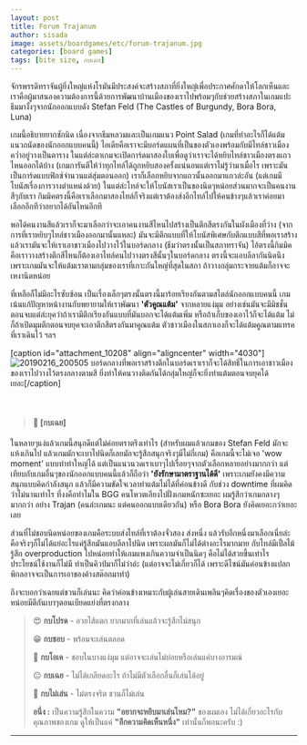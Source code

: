 ```yaml
---
layout: post
title: Forum Trajanum
author: sisada
image: assets/boardgames/etc/forum-trajanum.jpg
categories: [board games]
tags: [bite size, กบเฉย]
---
```

จักรพรรดิทราจันผู้ยิ่งใหญ่แห่งโรมันมีประสงค์จะสร้างสภาที่ยิ่งใหญ่เพื่อประกาศศักดาให้โลกเห็นและเราคือผู้มาสนองความต้องการนี้ด้วยการพัฒนาบ้านเมืองของเราไปพร้อมๆกับช่วยสร้างสภาในเกมแปะธีมมางั้งๆจากนักออกแบบดัง Stefan Feld (The Castles of Burgundy, Bora Bora, Luna)

เกมนี้อธิบายยากซักนิด เนื่องจากธีมหลวมและเป็นเกมแนว Point Salad (เกมที่ทำอะไรก็ได้แต้มแนวถนัดของนักออกแบบคนนี้) ไอเดียคือเราจะมีบอร์ดแผนที่เป็นของตัวเองพร้อมกับมีไทล์ชาวเมืองคว่ำอยู่วางเป็นตาราง ในแต่ล่ะตาเกมจะเปิดการ์ดมาสองใบเพื่อดูว่าเราจะได้หยิบไทล์ชาวเมืองตรงแถวไหนออกได้บ้าง (เกมการันตีให้ว่าทุกไทล์ได้ถูกหยิบสองครั้งแน่นอนแต่เราไม่รู้ว่ามาเมื่อไร เพราะมันเป็นการ์ดแบบฟิกซ์จำนวนแต่สุ่มตอนออก) เราก็เลือกหยิบจากแถวนั้นออกมาแถวล่ะอัน (แต่เกมมีโบนัสเรื่องการวางตำแหน่งด้วย) ในแต่ล่ะไทล์จะให้โบนัสเราเป็นของนิดๆหน่อยส่วนมากจะเป็นคนงานสีๆกับเรา กิมมิคตรงนี้คือเราเลือกมาสองไทล์ก็จริงแต่เราต้องส่งอีกไทล์ไปให้คนข้างๆแล้วเราค่อยมาเลือกอีกทีว่าอยากได้อันไหนอีกที



พอได้คนงานสีแล้วเราก็จะมาเลือกว่าจะเอาคนงานสีไหนไปสร้างเป็นตึกสีตรงกันในผังเมืองที่ว่าง (จากการที่เราหยิบๆไทล์ชาวเมืองออกมานั้นแหละ) มันจะมีตึกแบบที่ให้โบนัสพิเศษกับตึกแบบสีที่พอเราสร้างแล้วเรามันจะให้เราเอาชาวเมืองไปวางไว้ในบอร์ดกลาง (ธีมว่าตรงนั้นเป็นสภาทราจัน) ไอ้ตรงนี้กิมมิคคือเราวางสร้างตึกสีไหนก็ต้องเอาไทล์คนไปวางตรงสีนั้นๆในบอร์ดกลาง ตรงนี้จะแอบลีลากันนิดนึงเพราะเกมมันจะให้แต้มเราตามกลุ่มของเราที่เกาะกันใหญ่ที่สุดในสภา ถ้าวางกลุ่มกระจายแต้มก็อาจจะเหงานิดหน่อย

ที่เหลือก็ไม่มีอะไรซับซ้อน เป็นเรื่องเล็กๆตรงนั้นตรงนี้มาร้อยเรียงกันตามสไตล์นักออกแบบคนนี้ เกมเน้นแก้ปัญหาหน้างานกับพยายามให้เราพัฒนา **'ตัวคูณแต้ม'** จากหลายแง่มุม อย่างเช่นมันจะมีมิชชั่นตอนจบแต่ล่ะยุคว่าถ้าเรามีตึกเรียงกันแบบที่มันบอกจะได้แต้มเพิ่ม หรือถ้าเก็บของเอาไว้ก็จะได้แต้ม ไม่ก็ถ้าเปิดมุมตึกตอนจบยุคจะเอาตึกสีตรงกันมาคูณแต้ม ตัวชาวเมืองในสภาเองก็จะได้แต้มคูณตามแทรคที่เราเดินไว้ ฯลฯ

[caption id="attachment\_10208" align="aligncenter" width="4030"]![20190216_200505](https://boardnbon.files.wordpress.com/2019/03/20190216_200505.jpg) บอร์ดกลางที่พอเราสร้างตึกในบอร์ดเราเราก็จะได้สิทธิ์ในการเอาชาวเมืองของเราไปวางไว้ตรงกลางตามสี ยิ่งทำให้คนวางติดกันได้กลุ่มใหญ่ก็จะยิ่งทำแต้มตอนจบยุคได้เยอะ[/caption]

 

> 
> #### 🐸 [กบเฉย]
> 
> 
> 


ในหลายๆแง่แล้วเกมนี้สนุกดีแต่ไม่ค่อยตราตรึงเท่าไร (สำหรับผมแล้วเกมของ Stefan Feld มักจะแห้งเกินไป แล้วเกมมักจะเบาไปนิดก็เลยมักจะรู้สึกสนุกจริงๆมีไม่กี่เกม) คือเกมนี้จะไม่เจอ 'wow moment' แบบทำท่าใหญ่ได้ แต่เป็นแนวนวดเราเบาๆไปเรื่อยๆจากตัวเลือกหลายอย่างมากกว่า แต่เทียบกับเกมอื่นๆของนักออกแบบคนนี้แล้วก็ถือว่า **'ยังรักษามาตราฐานได้ดี'** เพราะเกมยังคงมีความสนุกแบบคิดกำลังสนุก แล้วก็มีความขัดใจเวลาทำแต้มไม่ได้ที่ค่อนข้างดี กับช่วง downtime ที่ผมคิดว่าไม่นานเท่าไร ที่งงคือทำไมใน BGG คนโหวตเอียงไปฝั่งเกมหนักซะเยอะ ผมรู้สึกว่าเกมกลางๆมากกว่า อย่าง Trajan (คนล่ะเกมนะ แต่คนออกแบบเดียวกัน) หรือ Bora Bora ยังคิดเยอะกว่าเยอะเลย

ส่วนที่ไม่ชอบนิดหน่อยของเกมคือระบบส่งไทล์ที่เราต้องจั่วสอง ส่งหนึ่ง แล้วรับอีกหนึ่งมาเลือกเนี่ยล่ะ คือจริงๆก็ไม่ได้แย่อะไรแค่รู้สึกมันแอบลีลาไปนิด เพราะผลมันก็ไม่ได้ต่างอะไรมากมาย กับไทล์มีเปิ้ลไม้รู้สึก overproduction ไปหน่อยทำให้เกมแพงเกินความจำเป็นนิดๆ คือไม่ได้สวยขึ้นเท่าไร ประโยชน์ใช้งานก็ไม่มี ทำเป็นคิวป์มาก็ไม่ว่าอ่ะ (แต่อาจจะไม่เกี่ยวก็ได้ เพราะดีไซน์มันค่อนข้างแปลกพิกลอาจจะเป็นการเอาของค้างสต๊อกมาทำ)

ถึงจะบอกว่าเฉยแต่ชวนก็เล่นนะ คิดว่าค่อนข้างเหมาะกับผู้เล่นสายเดินเพลินๆคิดเรื่องของตัวเองเยอะหน่อยมีตีกันเบาๆตอนเบียดแย่งที่ตรงกลาง

> 😍 **กบโปรด** - อวยไส้แตก ยากมากที่เล่นแล้วจะรู้สึกไม่สนุก
> 
> 😁 **กบชอบ** - พร้อมจะเล่นตลอด
> 
> 🙂 **กบโอเค** - ชอบในบางแง่มุม แต่อาจจะเล่นไม่บ่อยหรือเล่นแค่บางอารมณ์
> 
> 😐 **กบเฉย** - ไม่ได้เกลียดอะไร ถ้าไม่มีตัวเลือกอื่นก็เล่นได้อยู่
> 
> 🖕 **กบไม่เล่น** - ไม่ตรงจริต ชวนก็ไม่เล่น
> 
> **อนึ่ง :** เป็นความรู้สึกในความ **"อยากจะหยิบมาเล่นไหม?"** ของผมเอง ไม่ได้เกี่ยวอะไรกับคุณภาพของเกม ดูให้เป็นแค่ **"อีกความคิดเห็นหนึ่ง"** เท่านั้นก็พอนะครับ :)




---
